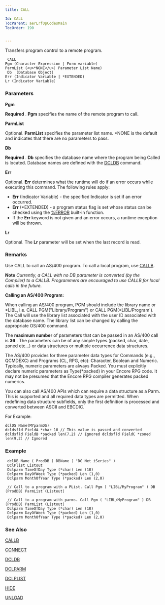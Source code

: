 ```yaml
---
title: CALL

Id: CALL
TocParent: aerLrfOpCodesMain
TocOrder: 190


---
```


Transfers program control to a remote program.

```
 CALL
Pgm (Character Expression | Form variable)
ParmList (<u>*NONE</u>| Parameter List Name)
 Db  (Database Object)
Err (Indicator Variable | *EXTENDED)
Lr (Indicator Variable)    
```

### Parameters

**Pgm** 

**Required** . **Pgm** specifies the name of the remote program to call.


**ParmList** 

Optional. **ParmList** specifies the parameter list name. *NONE is the default and indicates that there are no parameters to pass.


**Db** 

**Required** . **Db** specifies the database name where the program being Called is located. Database names are defined with the [DCLDB](DCLDB.html) command.


**Err** 

Optional. **Err** determines what the runtime will do if an error occurs while executing this command. The following rules apply: 

- **Err** (Indicator Variable) - the specified Indicator is set if an error occurred.
- **Err** (*EXTENDED) - a program status flag is set whose status can be checked using the [%ERROR](ERROR_Function.html) built-in function.
- If the **Err** keyword is not given and an error occurs, a runtime exception will be thrown.


**Lr** 

Optional. The **Lr** parameter will be set when the last record is read.


### Remarks
Use CALL to call an AS/400 program. To call a local program, use [CALLB](CALLB.html).

**Note** *Currently, a CALL with no DB parameter is converted (by the Compiler) to a CALLB. Programmers are encouraged to use CALLB for local calls in the future.* 

**Calling an AS/400 Program:** 

When calling an AS/400 program, PGM should include the library name or *LIBL, i.e. CALL PGM("Library/Program") or CALL PGM(*LIBL/Program'). The Call will use the library list associated with the user ID associated with the database name. The library list can be changed by calling the appropriate OS/400 command. 

The **maximum number** of parameters that can be passed in an AS/400 call is **36** . The parameters can be of any simple types (packed, char, date, zoned etc…) or data structures or multiple occurrence data structures. 

The AS/400 provides for three parameter data types for Commands (e.g., QCMDEXC) and Programs (CL, RPG, etc): Character, Boolean and Numeric. Typically, numeric parameters are always Packed. You must explicitly declare numeric parameters as Type(*packed) in your Encore RPG code. It may not be presumed that the Encore RPG compiler generates packed numerics. 

You can also call AS/400 APIs which can require a data structure as a Parm. This is supported and all required data types are permitted. When redefining data structure subfields, only the first definition is processed and converted between ASCII and EBCDIC. 

For Example:

```
dclDS Name(MYparmDS)
dcldsfld FieldA *char 10 // This value is passed and converted
dcldsfld FieldB *packed len(7,2) // Ignored dcldsfld FieldC *zoned len(9,2) // Ignored  
```

### Example

```
 dclDB Name ( ProdDB ) DBName ( "DG Net iSeries" )
 DclPlist Listout
 Dclparm TimeOfDay Type (*char) Len (10)
 Dclparm DayOfWeek Type (*packed) Len (1,0)
 Dclparm MonthOfYear Type (*packed) Len (2,0)

 // Call to a program with a PList. Call Pgm ( "LIBL/MyProgram" ) DB (ProdDB) ParmList (Listout)

 // Call to a program with parms. Call Pgm ( "LIBL/MyProgram" ) DB (ProdDB) ParmList (Listout)
 Dclparm TimeOfDay Type (*char) Len (10)
 Dclparm DayOfWeek Type (*packed) Len (1,0)
 Dclparm MonthOfYear Type (*packed) Len (2,0)			
```

### See Also
[CALLB](CALLB.html)

[CONNECT](CONNECT.html)

[DCLDB](DCLDB.html)

[DCLPARM](DCLPARM.html)

[DCLPLIST](DCLPLIST.html)

[HIDE](HIDE.html)

[UNLOAD](UNLOAD.html) 
